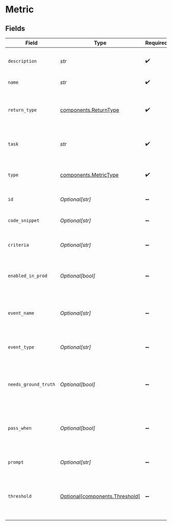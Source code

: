 # Metric


## Fields

| Field                                                                  | Type                                                                   | Required                                                               | Description                                                            |
| ---------------------------------------------------------------------- | ---------------------------------------------------------------------- | ---------------------------------------------------------------------- | ---------------------------------------------------------------------- |
| `description`                                                          | *str*                                                                  | :heavy_check_mark:                                                     | Short description of what the metric does                              |
| `name`                                                                 | *str*                                                                  | :heavy_check_mark:                                                     | Name of the metric                                                     |
| `return_type`                                                          | [components.ReturnType](../../models/components/returntype.md)         | :heavy_check_mark:                                                     | The data type of the metric value - "boolean", "float", "string"       |
| `task`                                                                 | *str*                                                                  | :heavy_check_mark:                                                     | Name of the project associated with metric                             |
| `type`                                                                 | [components.MetricType](../../models/components/metrictype.md)         | :heavy_check_mark:                                                     | Type of the metric - "custom", "model" or "human"                      |
| `id`                                                                   | *Optional[str]*                                                        | :heavy_minus_sign:                                                     | Unique idenitifier                                                     |
| `code_snippet`                                                         | *Optional[str]*                                                        | :heavy_minus_sign:                                                     | Associated code block for the metric                                   |
| `criteria`                                                             | *Optional[str]*                                                        | :heavy_minus_sign:                                                     | Criteria for human metrics                                             |
| `enabled_in_prod`                                                      | *Optional[bool]*                                                       | :heavy_minus_sign:                                                     | Whether to compute on all production events automatically              |
| `event_name`                                                           | *Optional[str]*                                                        | :heavy_minus_sign:                                                     | Name of event that the metric is set to be computed on                 |
| `event_type`                                                           | *Optional[str]*                                                        | :heavy_minus_sign:                                                     | Type of event that the metric is set to be computed on                 |
| `needs_ground_truth`                                                   | *Optional[bool]*                                                       | :heavy_minus_sign:                                                     | Whether a ground truth (on metadata) is required to compute it         |
| `pass_when`                                                            | *Optional[bool]*                                                       | :heavy_minus_sign:                                                     | Threshold for boolean metrics to decide passing or failing in tests    |
| `prompt`                                                               | *Optional[str]*                                                        | :heavy_minus_sign:                                                     | Evaluator prompt for the metric                                        |
| `threshold`                                                            | [Optional[components.Threshold]](../../models/components/threshold.md) | :heavy_minus_sign:                                                     | Threshold for numeric metrics to decide passing or failing in tests    |